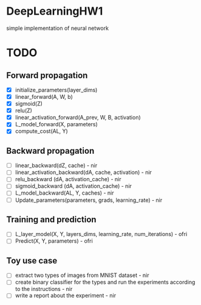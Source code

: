 # DeepLearningHW1
simple implementation of neural network

# TODO
## Forward propagation
- [x] initialize_parameters(layer_dims)
- [x] linear_forward(A, W, b)
- [x] sigmoid(Z)
- [x] relu(Z)
- [x] linear_activation_forward(A_prev, W, B, activation)
- [x] L_model_forward(X, parameters)
- [x] compute_cost(AL, Y)
## Backward propagation
- [ ] linear_backward(dZ, cache) - nir
- [ ] linear_activation_backward(dA, cache, activation) - nir
- [ ] relu_backward (dA, activation_cache) - nir
- [ ] sigmoid_backward (dA, activation_cache) - nir
- [ ] L_model_backward(AL, Y, caches) - nir
- [ ] Update_parameters(parameters, grads, learning_rate) - nir
## Training and prediction
- [ ] L_layer_model(X, Y, layers_dims, learning_rate, num_iterations) - ofri
- [ ] Predict(X, Y, parameters) - ofri
## Toy use case
- [ ] extract two types of images from MNIST dataset - nir
- [ ] create binary classifier for the types and run the experiments according to the instructions - nir
- [ ] write a report about the experiment - nir